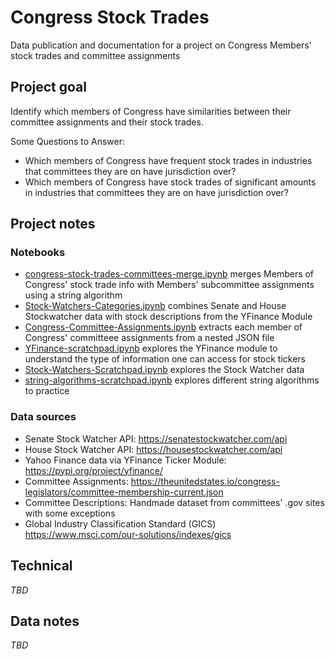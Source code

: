 # Congress Stock Trades

Data publication and documentation for a project on Congress Members' stock trades and committee assignments


## Project goal

Identify which members of Congress have similarities between their committee assignments and their stock trades.

Some Questions to Answer:
* Which members of Congress have frequent stock trades in industries that committees they are on have jurisdiction over?
* Which members of Congress have stock trades of significant amounts in industries that committees they are on have jurisdiction over?


## Project notes
### Notebooks

* [congress-stock-trades-committees-merge.ipynb](analysis/congress-stock-trades-committees-merge.ipynb) merges Members of Congress' stock trade info with Members' subcommittee assignments using a string algorithm
* [Stock-Watchers-Categories.ipynb](analysis/Stock-Watchers-Categories.ipynb) combines Senate and House Stockwatcher data with stock descriptions from the YFinance Module
* [Congress-Committee-Assignments.ipynb](analysis/Congress-Committee-Assignments.ipynb) extracts each member of Congress' committeee assignments from a nested JSON file 
* [YFinance-scratchpad.ipynb](analysis/YFinance-scratchpad.ipynb) explores the YFinance module to understand the type of information one can access for stock tickers
* [Stock-Watchers-Scratchpad.ipynb](analysis/Stock-Watchers-Scratchpad.ipynb) explores the Stock Watcher data
* [string-algorithms-scratchpad.ipynb](analysis/string-algorithms-scratchpad.ipynb) explores different string algorithms to practice

### Data sources

* Senate Stock Watcher API: https://senatestockwatcher.com/api 
* House Stock Watcher API: https://housestockwatcher.com/api
* Yahoo Finance data via YFinance Ticker Module: https://pypi.org/project/yfinance/
* Committee Assignments: https://theunitedstates.io/congress-legislators/committee-membership-current.json
* Committee Descriptions: Handmade dataset from committees' .gov sites with some exceptions
* Global Industry Classification Standard (GICS) https://www.msci.com/our-solutions/indexes/gics


## Technical

*TBD*


## Data notes

*TBD*
